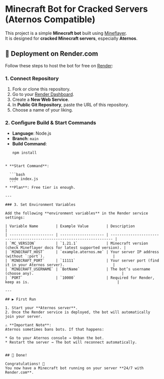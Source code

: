 
# Minecraft Bot for Cracked Servers (Aternos Compatible)

This project is a simple **Minecraft bot** built using [Mineflayer](https://github.com/PrismarineJS/mineflayer).  
It is designed for **cracked Minecraft servers**, especially **Aternos**.


## 🚀 Deployment on Render.com

Follow these steps to host the bot for free on [Render](https://render.com):

### 1. Connect Repository
1. Fork or clone this repository.
2. Go to your [Render Dashboard](https://dashboard.render.com).
3. Create a **New Web Service**.
4. In **Public Git Repository**, paste the URL of this repository.
5. Choose a name of your liking.


### 2. Configure Build & Start Commands
- **Language**: Node.js  
- **Branch**: `main`  
- **Build Command**:  
  ```bash
  npm install
````

* **Start Command**:

  ```bash
  node index.js
  ```
* **Plan**: Free tier is enough.

---

### 3. Set Environment Variables

Add the following **environment variables** in the Render service settings:

| Variable Name        | Example Value        | Description                                                             |
| -------------------- | -------------------- | ----------------------------------------------------------------------- |
| `MC_VERSION`         | `1.21.1`             | Minecraft version (check Mineflayer docs for latest supported version). |
| `MINECRAFT_HOST`     | `example.aternos.me` | Your server IP address (without `:port`).                               |
| `MINECRAFT_PORT`     | `11111`              | Your server port (find it in your Aternos server).                      |
| `MINECRAFT_USERNAME` | `BotName`            | The bot’s username (choose any).                                        |
| `PORT`               | `10000`              | Required for Render, keep as is.                                        |

---

## ▶️ First Run

1. Start your **Aternos server**.
2. Once the Render service is deployed, the bot will automatically join your server.

⚠️ **Important Note**:
Aternos sometimes bans bots. If that happens:

* Go to your Aternos console → Unban the bot.
* Restart the server → The bot will reconnect automatically.


## 🎉 Done!

Congratulations! 🎊
You now have a Minecraft bot running on your server **24/7 with Render.com**.

